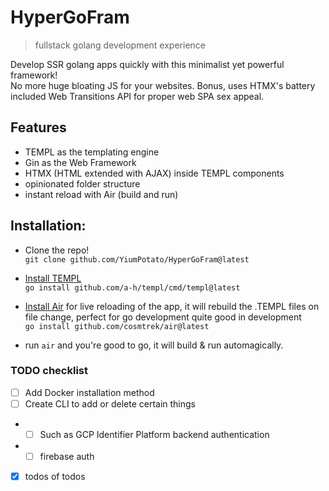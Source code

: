 
# HyperGoFram
> fullstack golang development experience

Develop SSR golang apps quickly with this minimalist yet powerful framework!\
No more huge bloating JS for your websites. Bonus, uses HTMX's battery included Web Transitions API for proper web SPA sex appeal. 

## Features
- TEMPL as the templating engine
- Gin as the Web Framework
- HTMX (HTML extended with AJAX) inside TEMPL components
- opinionated folder structure
- instant reload with Air (build and run)

## Installation:

- Clone the repo!\
`git clone github.com/YiumPotato/HyperGoFram@latest`

- [Install TEMPL](https://templ.guide/quick-start/installation/)\
`go install github.com/a-h/templ/cmd/templ@latest`

- [Install Air](https://github.com/cosmtrek/air#installation) for live reloading of the app, it will rebuild the .TEMPL files on file change, perfect for go development quite good in development\
`go install github.com/cosmtrek/air@latest`

- run `air` and you're good to go, it will build & run automagically.

### TODO checklist

- [ ] Add Docker installation method
- [ ] Create CLI to add or delete certain things
- - [ ] Such as GCP Identifier Platform backend authentication
- - [ ] firebase auth
- [X] todos of todos

